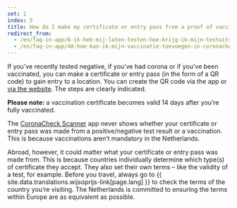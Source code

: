 ```yaml
---
set: 1
index: 5
title: How do I make my certificate or entry pass from a proof of vaccination, proof of recovery or a negative test result?
redirect_from: 
  - /en/faq-in-app/8-ik-heb-mij-laten-testen-hoe-krijg-ik-mijn-testuitslag
  - /en/faq-in-app/40-hoe-kan-ik-mijn-vaccinatie-toevoegen-in-coronacheck
---
```

If you’ve recently tested negative, if you’ve had corona or if you’ve been vaccinated, you can make a certificate or entry pass (in the form of a QR code) to gain entry to a location. You can create the QR code via the app or [via the website](/en/print). The steps are clearly indicated. 

**Please note:** a vaccination certificate becomes valid 14 days after you’re fully vaccinated.
 
The [CoronaCheck Scanner](/en/scanner) app never shows whether your certificate or entry pass was made from a positive/negative test result or a vaccination. This is because vaccinations aren’t mandatory in the Netherlands.

Abroad, however, it could matter what your certificate or entry pass was made from. This is because countries individually determine which type(s) of certificate they accept. They also set their own terms – like the validity of a test, for example. Before you travel, always go to {{ site.data.translations.wijsoprijs-link[page.lang] }} to check the terms of the country you’re visiting. The Netherlands is committed to ensuring the terms within Europe are as equivalent as possible.
